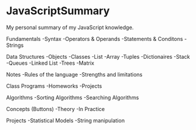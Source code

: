 # JavaScriptSummary
My personal summary of my JavaScript knowledge.


Fundamentals
  -Syntax
  -Operators & Operands
  -Statements & Conditons
	-Strings
  
Data Structures
  -Objects
  -Classes
  -List
  -Array
  -Tuples
  -Dictionaires
  -Stack
  -Queues
  -Linked List
  -Trees
  -Matrix

Notes
  -Rules of the language
  -Strengths and limitations
  
Class Programs
  -Homeworks
  -Projects

Algorithms
  -Sorting Algorithms
  -Searching Algorithms

Concepts (Buttons)
  -Theory
  -In Practice

Projects
  -Statistical Models
	-String manipulation
